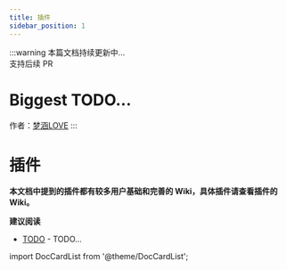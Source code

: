 ```yaml
---
title: 插件
sidebar_position: 1
---
```


:::warning
本篇文档持续更新中...<br />
支持后续 PR

# Biggest TODO...

作者：[梦涵LOVE](https://github.com/MengHanLOVE1027)
:::

# 插件

**本文档中提到的插件都有较多用户基础和完善的 Wiki，具体插件请查看插件的 Wiki。**

**建议阅读**

- [TODO](#插件) - TODO...

import DocCardList from '@theme/DocCardList';

<DocCardList />